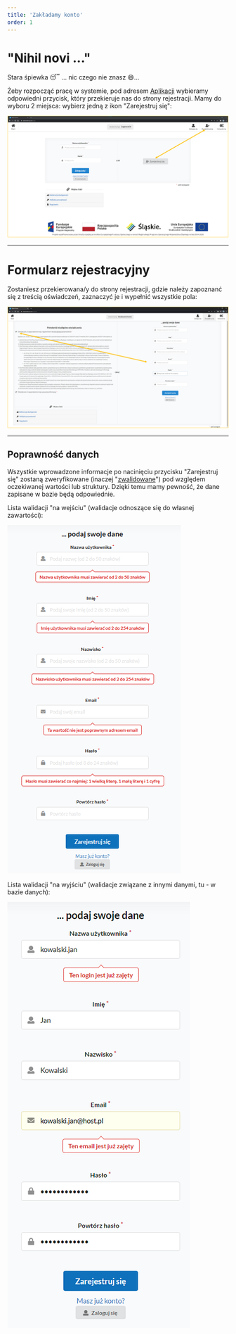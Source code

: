 ```yaml
---
title: 'Zakładamy konto'
order: 1
---
```


# "Nihil novi ..."

Stara śpiewka :sleeping: ... nic czego nie znasz :smile:...

Żeby rozpocząć pracę w systemie, pod adresem [Aplikacji](https://www.slaskietalenty.com) wybieramy odpowiedni przycisk, który przekieruje nas do  strony rejestracji. Mamy do wyboru 2 miejsca:
wybierz jedną z ikon "Zarejestruj się":

![](../images/styp/login_page_register.png)


---

# Formularz rejestracyjny
Zostaniesz przekierowana/y do strony rejestracji, gdzie należy zapoznanć się z treścią oświadczeń, zaznaczyć je i wypełnić wszystkie pola:

![](../images/styp/register_page_register.png)


---

## Poprawność danych

Wszystkie wprowadzone informacje po nacinięciu przycisku "Zarejestruj się" zostaną zweryfikowane (inaczej "[zwalidowane]()") pod względem oczekiwanej wartości lub struktury. Dzięki temu mamy pewność, że dane zapisane w bazie będą odpowiednie.

Lista walidacji "na wejściu" (walidacje odnoszące się do własnej zawartości):

![](../images/styp/register_page_validate.png)



Lista walidacji "na wyjściu" (walidacje związane z innymi danymi, tu - w bazie danych):

![](../images/styp/register_page_validate2.png)

